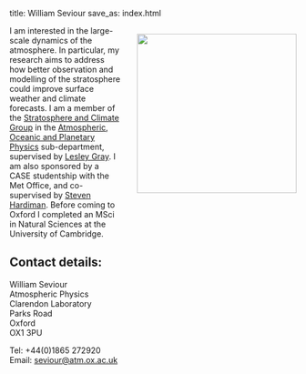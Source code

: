 title: William Seviour
save_as: index.html

<!-- <img src="/images/will.jpg" align="right" width="280"> -->

<img src="/images/will.jpg" width="280" style="float:right; margin: 1em 0 6em 2em;" />

I am interested in the large-scale dynamics of the atmosphere. In particular, my research aims to address how better observation and modelling of the stratosphere could improve surface weather and climate forecasts. I am a member of the [Stratosphere and Climate Group](http://www2.physics.ox.ac.uk/research/stratosphere-and-climate) in the [Atmospheric, Oceanic and Planetary Physics](http://www2.physics.ox.ac.uk/research/atmospheric-oceanic-and-planetary-physics) sub-department, supervised by [Lesley Gray](http://www2.physics.ox.ac.uk/contacts/people/grayl). I am also sponsored by a CASE studentship with the Met Office, and co-supervised by [Steven Hardiman](http://www.metoffice.gov.uk/research/our-scientists/climate-chemistry-ecosystems/steven-hardiman).  Before coming to Oxford I completed an MSci in Natural Sciences at the University of Cambridge.

## Contact details:

William Seviour  
Atmospheric Physics  
Clarendon Laboratory  
Parks Road  
Oxford  
OX1 3PU  

Tel: +44(0)1865 272920  
Email: <seviour@atm.ox.ac.uk>


